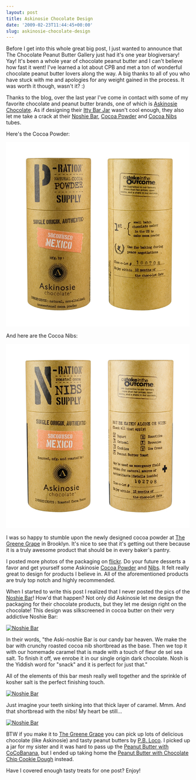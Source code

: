 ```yaml
---
layout: post
title: Askinosie Chocolate Design
date: '2009-02-23T11:44:45+00:00'
slug: askinosie-chocolate-design
---
```

Before I get into this whole great big post, I just wanted to announce that The Chocolate Peanut Butter Gallery just had it's one year blogiversary! Yay! It's been a whole year of chocolate peanut butter and I can't believe how fast it went! I've learned a lot about CPB and met a ton of wonderful chocolate peanut butter lovers along the way. A big thanks to all of you who have stuck with me and apologies for any weight gained in the process. It was worth it though, wasn't it? :)

Thanks to the blog, over the last year I've come in contact with some of my favorite chocolate and peanut butter brands, one of which is <a href="http://www.askinosie.com/">Askinosie Chocolate</a>. As if designing their <a href="http://www.cpbgallery.com/2008/07/02/fancy-food-show-part-i-askinosie-chocolate/">Itty Bar Jar</a> wasn't cool enough, they also let me take a crack at their <a href="https://www.askinosie.com/p-71-aski-noshie-bar-50g.aspx">Noshie Bar</a>, <a href="http://www.askinosie.com/p-64-single-origin-natural-cocoa-powder-soconusco-mexico.aspx">Cocoa Powder</a> and <a href="http://www.askinosie.com/c-2-cocoa-nibs.aspx">Cocoa Nibs</a> tubes.

Here's the Cocoa Powder:

<img src='images/uploads/2009/02/powder.jpg' alt='Cocoa Powder' />

And here are the Cocoa Nibs:

<img src='images/uploads/2009/02/nibs.jpg' alt='Askinosie Cocoa Nibs'/>

I was so happy to stumble upon the newly designed cocoa powder at <a href="http://brooklyn.greenegrape.com/">The Greene Grape</a> in Brooklyn. It's nice to see that it's getting out there because it is a truly awesome product that should be in every baker's pantry.

I posted more photos of the packaging on <a href="http://www.flickr.com/photos/kstar810/sets/72157610729727753/">flickr</a>. Do your future desserts a favor and get yourself some Askinosie <a href="http://www.askinosie.com/p-64-single-origin-natural-cocoa-powder-soconusco-mexico.aspx">Cocoa Powder</a> and <a href="http://www.askinosie.com/c-2-cocoa-nibs.aspx">Nibs</a>. It felt really great to design for products I believe in. All of the aforementioned products are truly top notch and highly recommended.

When I started to write this post I realized that I never posted the pics of the <a href="https://www.askinosie.com/p-71-aski-noshie-bar-50g.aspx">Noshie Bar</a>! How'd that happen? Not only did Askinosie let me design the packaging for their chocolate products, but they let me design right on the chocolate! This design was silkscreened in cocoa butter on their very addictive Noshie Bar:

<a href="http://www.flickr.com/photos/kstar810/2836586571/in/set-72157607163713142/"><img src="http://farm4.static.flickr.com/3027/2836586571_33412c0d33.jpg?v=0" alt="Noshie Bar" /></a>

In their words, "the Aski-noshie Bar is our candy bar heaven. We make the bar with crunchy roasted cocoa nib shortbread as the base. Then we top it with our homemade caramel that is made with a touch of fleur de sel sea salt. To finish it off, we enrobe it in our single origin dark chocolate. Nosh is the Yiddish word for "snack" and it is perfect for just that."

All of the elements of this bar mesh really well together and the sprinkle of kosher salt is the perfect finishing touch.

<a href="http://www.flickr.com/photos/kstar810/2836586613/in/set-72157607163713142/"><img src="http://farm4.static.flickr.com/3153/2836586613_58f6aa6d3c.jpg?v=0" alt="Noshie Bar" /></a>

Just imagine your teeth sinking into that thick layer of caramel. Mmm. And that shortbread with the nibs! My heart be still...

<a href="http://www.flickr.com/photos/kstar810/2837550320/in/set-72157607163713142/"><img src="http://farm4.static.flickr.com/3101/2837550320_1c412fca0b.jpg?v=0" alt="Noshie Bar" /></a>

BTW if you make it to <a href="http://brooklyn.greenegrape.com/">The Greene Grape</a> you can pick up lots of delicious chocolate (like Askinosie) and tasty peanut butters by <a href="http://www.pbloco.com/">P.B. Loco</a>. I picked up a jar for my sister and it was hard to pass up the <a href="http://www.pbloco.com/Expand.asp?ProductCode=PB-CCB">Peanut Butter with CoCoBanana</a>, but I ended up taking home the <a href="http://www.pbloco.com/Expand.asp?ProductCode=PB-CCCD">Peanut Butter with Chocolate Chip Cookie Dough</a> instead.

Have I covered enough tasty treats for one post? Enjoy!
